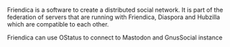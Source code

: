 Friendica is a software to create a distributed social network. It is part of the federation of servers that are running with Friendica, Diaspora and Hubzilla which are compatible to each other.

Friendica can use OStatus to connect to Mastodon and GnusSocial instance
